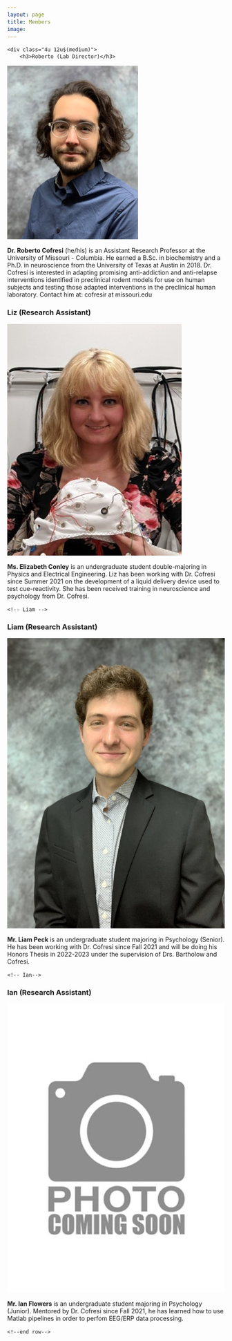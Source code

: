 ```yaml
---
layout: page
title: Members
image: 
---
```


<!--start row-->
<div class="row">


<!-- Roberto-->
	<div class="4u 12u$(medium)">
		<h3>Roberto (Lab Director)</h3>
<span class="image left"><img src="assets/images/members/roberto_cofresi1.jpg" alt="" /></span> 
		<p><b>Dr. Roberto Cofresi</b> (he/his) is an Assistant Research Professor at the University of Missouri - Columbia. He earned a B.Sc. in biochemistry and a Ph.D. in neuroscience from the University of Texas at Austin in 2018. Dr. Cofresí is interested in adapting promising anti-addiction and anti-relapse interventions identified in preclinical rodent models for use on human subjects and testing those adapted interventions in the preclinical human laboratory.  Contact him at: cofresir at missouri.edu</p>
		</div>
	
	
	
<!-- Liz-->	
<div class="6u 12u$(medium)">
		<h3>Liz (Research Assistant)</h3>
		<span class="image left"><img src="assets/images/members/liz_conley3.jpg" alt="" /></span>
		<p><b>Ms. Elizabeth Conley</b> is an undergraduate student double-majoring in Physics and Electrical Engineering. Liz has been working with Dr. Cofresi since Summer 2021 on the development of a liquid delivery device used to test cue-reactivity. She has been received training in neuroscience and psychology from Dr. Cofresi.</p>
	</div>

	

	<!-- Liam -->
<div class="6u 12u$(medium)">
		<h3>Liam (Research Assistant)</h3>
		<span class="image left"><img src="assets/images/members/liam_peck.jpeg" alt="" /></span>
		<p><b>Mr. Liam Peck</b> is an undergraduate student majoring in Psychology (Senior). He has been working with Dr. Cofresi since Fall 2021 and will be doing his Honors Thesis in 2022-2023 under the supervision of Drs. Bartholow and Cofresi.</p>
		</div>
	
	
	<!-- Ian-->
<div class="4u 12u$(medium)">
		<h3>Ian (Research Assistant)</h3>
		<span class="image left"><img src="assets/images/missing1.jpg" alt="" /></span>
		<p><b>Mr. Ian Flowers</b> is an undergraduate student majoring in Psychology (Junior). Mentored by Dr. Cofresi since Fall 2021, he has learned how to use Matlab pipelines in order to perfom EEG/ERP data processing.</p>
	</div>
	
	
	
	<!--end row-->
</div>





